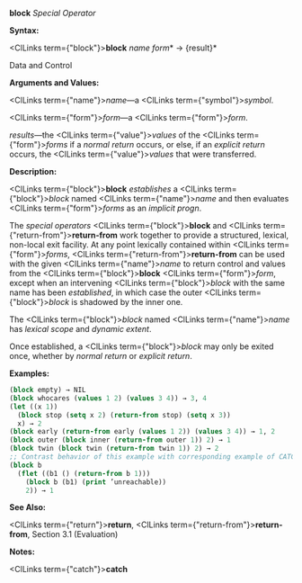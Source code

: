**block** *Special Operator* 



**Syntax:** 



<ClLinks  term={"block"}><b>block</b></ClLinks> *name form*\* → \{result\}\* 



Data and Control 











**Arguments and Values:** 



<ClLinks  term={"name"}><i>name</i></ClLinks>—a <ClLinks  term={"symbol"}><i>symbol</i></ClLinks>. 



<ClLinks  term={"form"}><i>form</i></ClLinks>—a <ClLinks  term={"form"}><i>form</i></ClLinks>. 



*results*—the <ClLinks  term={"value"}><i>values</i></ClLinks> of the <ClLinks  term={"form"}><i>forms</i></ClLinks> if a *normal return* occurs, or else, if an *explicit return* occurs, the <ClLinks  term={"value"}><i>values</i></ClLinks> that were transferred. 



**Description:** 



<ClLinks  term={"block"}><b>block</b></ClLinks> *establishes* a <ClLinks  term={"block"}><i>block</i></ClLinks> named <ClLinks  term={"name"}><i>name</i></ClLinks> and then evaluates <ClLinks  term={"form"}><i>forms</i></ClLinks> as an *implicit progn*. 



The *special operators* <ClLinks  term={"block"}><b>block</b></ClLinks> and <ClLinks  term={"return-from"}><b>return-from</b></ClLinks> work together to provide a structured, lexical, non-local exit facility. At any point lexically contained within <ClLinks  term={"form"}><i>forms</i></ClLinks>, <ClLinks  term={"return-from"}><b>return-from</b></ClLinks> can be used with the given <ClLinks  term={"name"}><i>name</i></ClLinks> to return control and values from the <ClLinks  term={"block"}><b>block</b></ClLinks> <ClLinks  term={"form"}><i>form</i></ClLinks>, except when an intervening <ClLinks  term={"block"}><i>block</i></ClLinks> with the same name has been *established*, in which case the outer <ClLinks  term={"block"}><i>block</i></ClLinks> is shadowed by the inner one. 



The <ClLinks  term={"block"}><i>block</i></ClLinks> named <ClLinks  term={"name"}><i>name</i></ClLinks> has *lexical scope* and *dynamic extent*. 



Once established, a <ClLinks  term={"block"}><i>block</i></ClLinks> may only be exited once, whether by *normal return* or *explicit return*. 

**Examples:**
```lisp
(block empty) → NIL 
(block whocares (values 1 2) (values 3 4)) → 3, 4 
(let ((x 1)) 
  (block stop (setq x 2) (return-from stop) (setq x 3)) 
  x) → 2 
(block early (return-from early (values 1 2)) (values 3 4)) → 1, 2 
(block outer (block inner (return-from outer 1)) 2) → 1 
(block twin (block twin (return-from twin 1)) 2) → 2 
;; Contrast behavior of this example with corresponding example of CATCH. 
(block b 
  (flet ((b1 () (return-from b 1))) 
    (block b (b1) (print ’unreachable)) 
    2)) → 1 
```
**See Also:** 



<ClLinks  term={"return"}><b>return</b></ClLinks>, <ClLinks  term={"return-from"}><b>return-from</b></ClLinks>, Section 3.1 (Evaluation) 



**Notes:** 















<ClLinks  term={"catch"}><b>catch</b></ClLinks> 



